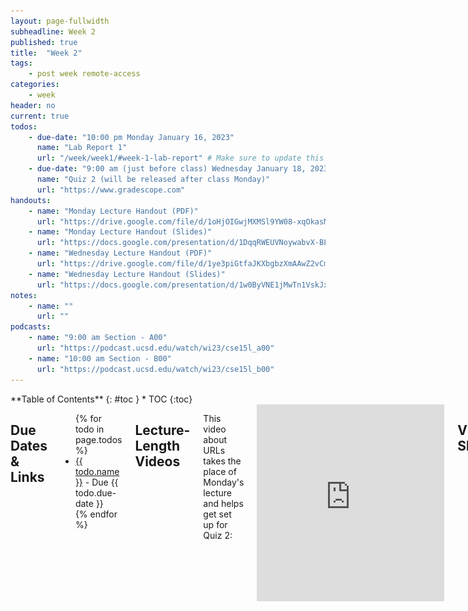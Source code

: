 ```yaml
---
layout: page-fullwidth
subheadline: Week 2
published: true
title:  "Week 2"
tags:
    - post week remote-access
categories:
    - week
header: no
current: true
todos:
    - due-date: "10:00 pm Monday January 16, 2023"
      name: "Lab Report 1"
      url: "/week/week1/#week-1-lab-report" # Make sure to update this link if its not on right page
    - due-date: "9:00 am (just before class) Wednesday January 18, 2023"
      name: "Quiz 2 (will be released after class Monday)"
      url: "https://www.gradescope.com"
handouts:
    - name: "Monday Lecture Handout (PDF)"
      url: "https://drive.google.com/file/d/1oHjOIGwjMXMSl9YW08-xqOkasMp4j9wB"
    - name: "Monday Lecture Handout (Slides)"
      url: "https://docs.google.com/presentation/d/1DqqRWEUVNoywabvX-BLuCXi2TsC-FStCpgHkzFrd7dQ/edit?usp=sharing"
    - name: "Wednesday Lecture Handout (PDF)"
      url: "https://drive.google.com/file/d/1ye3piGtfaJKXbgbzXmAAwZ2vCmt1Mwa4"
    - name: "Wednesday Lecture Handout (Slides)"
      url: "https://docs.google.com/presentation/d/1w0ByVNE1jMwTn1VskJxlmHXS6C-9umFiMe2NKscvZNU/edit?usp=sharing"
notes:
    - name: ""
      url: ""
podcasts:
    - name: "9:00 am Section - A00"
      url: "https://podcast.ucsd.edu/watch/wi23/cse15l_a00"
    - name: "10:00 am Section - B00"
      url: "https://podcast.ucsd.edu/watch/wi23/cse15l_b00"
---
```


<div class="row">
<div class="medium-4 medium-push-8 columns" markdown="1">
<div class="panel radius fixed-toc"  data-options="sticky_on:large" markdown="1">
**Table of Contents**
{: #toc }
*  TOC
{:toc}
</div>
</div><!-- /.medium-4.columns -->

<div class="medium-8 medium-pull-4 columns" markdown="1">

## Due Dates & Links

<ul>
{% for todo in page.todos %}
<li><a href="{{ todo.url }}">{{ todo.name }}</a> - Due {{ todo.due-date }}</li>
{% endfor %}
</ul>

## Lecture-Length Videos

This video about URLs takes the place of Monday's lecture and helps get set up
for Quiz 2:

<iframe width="560" height="315" src="https://www.youtube-nocookie.com/embed/MvUZjQX4yhM?cc_load_policy=1" title="YouTube video player" frameborder="0" allow="accelerometer; autoplay; clipboard-write; encrypted-media; gyroscope; picture-in-picture; web-share" allowfullscreen></iframe>

## Video Shorts

<iframe width="560" height="315" src="https://www.youtube-nocookie.com/embed/8rFJhqzjTZo?cc_load_policy=1" title="YouTube video player" frameborder="0" allow="accelerometer; autoplay; clipboard-write; encrypted-media; gyroscope; picture-in-picture; web-share" allowfullscreen></iframe>

<iframe width="560" height="315" src="https://www.youtube-nocookie.com/embed/BsVXb9eEkDM?cc_load_policy=1" title="YouTube video player" frameborder="0" allow="accelerometer; autoplay; clipboard-write; encrypted-media; gyroscope; picture-in-picture; web-share" allowfullscreen></iframe>

<iframe width="560" height="315" src="https://www.youtube-nocookie.com/embed/FN6K9YvdhTA?cc_load_policy=1" title="YouTube video player" frameborder="0" allow="accelerometer; autoplay; clipboard-write; encrypted-media; gyroscope; picture-in-picture; web-share" allowfullscreen></iframe>

<iframe width="560" height="315" src="https://www.youtube-nocookie.com/embed/ftVNZNL45GU?cc_load_policy=1" title="YouTube video player" frameborder="0" allow="accelerometer; autoplay; clipboard-write; encrypted-media; gyroscope; picture-in-picture; web-share" allowfullscreen></iframe>

## Lecture Materials
<ul>
{% for handout in page.handouts %}
<li><a href="{{handout.url}}">{{handout.name}}</a></li>
{% endfor %}
</ul>

<!-- ### In-class notes
{% for note in page.notes %}
<a href="{{ note.url }}">{{ note.name }}</a>
<iframe src="{{ note.url }}/preview" width="640" height="480" allow="autoplay"></iframe>
{% endfor %} -->

### Links to Podcast
**Note:** Links will require you to log in as a UCSD student
<ul>
{% for link in page.podcasts %} 
<li><a href="{{link.url}}">{{link.name}}</a></li>
{% endfor %}
</ul>

## Lab Tasks

As usual, you can read ahead and are encouraged to prepare! Keep in mind that
the lab isn't guaranteed to be final until the day of the lab, and a lot of the
exercises are collaborative, so you can't truly “finish it ahead of time”.

Today we'll use some of what we learned about URLS to create a **web server**.

### Getting Set Up

#### Downloading Java JDK
If you don't have Java already installed, (CSE 12 students most likely already have) go ahead and download
the latest Java JDK version from this [Oracle](https://www.oracle.com/java/technologies/downloads/) link.

#### Cloning with Github Desktop

There are many ways to download the code from your repository and upload
changes. We will use [Github Desktop](https://desktop.github.com/) to do this
today, and see other options in the future. Even if you have some other
preferred way to do this that you've used before, please do follow the tutorial!
You may learn something new and useful.

Download the [Desktop Client](https://desktop.github.com/) for Github. Install
it, and log in with your Github account. The startup page should look something
like this:

![](/images/github-desktop.png)

Then, you can get the code from your repository in one of several ways:

- On the repository page, there is a `<> Code` button; you can click on that and
choose “Open with Github Desktop”
- From Github Desktop, you can choose “Clone a Repository from the Internet” and
then choose your repository

To test it out, try cloning your lab reports repository. You'll see a message
about cloning, and then see this page:

![](/images/github-after-clone.png)

One thing that I often find a little surprising about this page is that it
doesn't list any files – `index.md` is nowhere to be found here! This is because
Github Desktop (and the underlying tool, `git`) are all about tracking and
recording _changes_; we won't see much in this interface until we make some
edits or create some new files.

Later in the lab, you'll clone another repository and work with it a bit, so
you'll see how this works.

### The `URLHandler` Interface

There's a lot that web servers can do. We will start with a small fragment of
their behavior that is enough to do interesting work. For now we'll focus on
programs that take a URL as input and respond with the text of a web page. We'll
call the part of the program that does this processing a `URLHandler`:

```
interface URLHandler {
  String processRequest(URI uri);
}
```

We'll also use a class that takes a `URLHandler` and starts up the server that
listens for incoming connections.

```
class Server {
  static void start(int port, URLHandler handler) { ... }
}
```

(Note that it says `URI`, not `URL`. There isn't a meaningful difference between
these concepts for our purposes, and all the URIs we work with are also URLs.
Java has [good documentation on
URI](https://docs.oracle.com/javase/8/docs/api/java/net/URI.html). We'll discuss
what a `port` is below.).

We've provided an implementation of a web server that works with this interface here:

[https://github.com/ucsd-cse15l-f22/wavelet](https://github.com/ucsd-cse15l-f22/wavelet)

Everyone in your group should make a **fork** of this repository.

The fork button is on the upper right:

![](/images/fork-button.png)

This makes a copy of the repository on in your Github account. Then, clone the
repository that you forked (not the original!) using Github Desktop, and open it
in Visual Studio Code.

There are two files in this repository:

- `Server.java` – we wrote this and you can treat it as a “black box”, without
understanding its details for today. Of course, you're welcome to read it and
ask questions about it, but we might defer your questions to Piazza, office
hours, or later to focus on the work specific to this lab.
- `NumberServer.java` – this is a program with a `main` method that creates a
`URLHandler` that manages a single number, and uses `Server.java` to start a web
server using that handler.

Read through the code in `NumberServer.java`. Discuss with your partner what you think each line or code block does. 

**Write down in notes** - What questions do you and your partner still have? It’s OK to have open questions at this point! Many will be resolved by the next few sections.

### Building and Running the Server

You can build and run the server on your local computer using these two
commands, from the working directory of the clone of the repository. It should
look like this when it works:

```
⤇ javac Server.java NumberServer.java 
⤇ java NumberServer 4000
Server Started! Visit http://localhost:4000
```

Then, in a browser on your computer, open
[http://localhost:4000](http://localhost:4000). You should see something that
looks like this:

![localhost_4000](/images/localhost_4000.png)

There are a few definitions worth discussing here:

- **Ports**: The `4000` above identifies a specific _port_ that the web server
runs on. This is an extra part of a URL that's often used in development; `4000`
isn't special and you could pick others – you're welcome to try a few in the
thousands; it won't break anything.  Sites on the public web actually use a port
as well, either
[`80`](https://en.wikipedia.org/wiki/Hypertext_Transfer_Protocol_) or
[`443`](https://en.wikipedia.org/wiki/HTTPS), but your browser hides it from you
because it's the default. You're welcome to read about these details, but they
aren't necessary to learn the relevant stuff in this lab.

- **Localhost**: The `localhost` domain refers to _the computer you're on_. So
rather than going out over the internet to send the URL to a particular domain
somewhere else, this page is being handled by the running Java program on your
computer, which we say is “listening” on localhost at port 4000. That work is
what's done in `Server.java` and by Java's `HTTPServer` library.

It's also worth pointing out that the terminal will just sit there without
letting you type more commands while the server is running: it is in an infinite
loop waiting for the next URL request to come in! You can stop the server by
pressing `Ctrl-c` (this works for any terminal command that's in an infinite
loop).

Try out URLs with paths and queries on the running server as described in
`NumberServer.java`. Based on the code, what paths and query combinations do you
think will have interesting effects? Try them out!

Try editing line 11 of `NumberServer.java` to include your name before the number is displayed. Example output: ``` [Your Name]’s number: 3 ```

Because we’ve made a new change to our server, we need to restart the server for those changes to be displayed on the web browser. 
To stop the server, press `Ctrl-C`, then restart the server by running the same commands as earlier that we used to start it (`javac` and `java` commands). 

In order for these changes to appear on GitHub, we need to **commit** and **push** them. Open your GitHub Desktop window, and it should show that you have made a change in the `wavelet` respository as seen in the image below. Click the button shown at the bottom left that says `Commit to master`.

![commit_github_desktop](/images/commit-github-desktop.png)

Next, for the changes to actually appear on GitHub, you need to **push** them. GitHub Desktop should now display a new screen. Click the `Push origin` button displayed in the screenshot below.

![push_github_desktop](/images/push-github-desktop.png)

Now your changes to this repository should be visible in GitHub!

**Write down in notes** – show a screenshot of trying each of the paths that
provide a response based on your reading of `NumberServer.java`. There should be
4: the root path, one for incrementing, one for adding by a specific count, and
one that shows an error.

### Run the Server on a Remote Computer

Next, log into your course account on `ieng6`. Then run this command:

```
git clone <your-repository-url-for-your-fork>
```

Feel free to ask your lab tutor for help doing this, and
there might even be strategies that you can find as a group that make it easier
to get the code onto the server! However you do it, make note of how you copied,
built, and ran the code. (**HINT:** Take a look at some of the commands shown in this week's lecture material for tips on how to copy files over.)

Now, run your web server on ieng6 using the same `java` and `javac` commands that you used to run it on your local machine. Note that there are only 3 ieng6 computers (you'll see that you've connected to
`ieng6-201`, `ieng6-202`, or `ieng6-203` in the prompt), which presents a
problem – each one only has one port `4000`. If multiple people try to use the
same port at the same time on the same computer, there will be an error:

```
[cs15lwi23@ieng6-202]:wavelet:123$ java NumberServer 4000
Exception in thread "main" java.net.BindException: Address already in use
        at sun.nio.ch.Net.bind0(Native Method)
        at sun.nio.ch.Net.bind(Net.java:461)
        at sun.nio.ch.Net.bind(Net.java:453)
```
{: .remote}

So you can't *all* use port `4000`. If you want something unique for this lab
you can use `6000` + the number of the machine you're sitting in front of if in
room B260, and `7000` + that number if in room B270. Or experiment!

The cool thing about running it on these computers is you can access it from
other computers! After starting the server, you can load your web page from
other places! For example, if you're on `ieng6-201.ucsd.edu` running on port
1234, you can open `http://ieng6-201.ucsd.edu:1234` from another computer in the
lab or your laptop to see the output of the running server (this only works from
the UCSD network, so that means you'd need to be on the UCSD-Protected network).
Neat – you've deployed a web server!

**Write down in notes** - Take some screenshots of loading your web server running
on `ieng6`, and the commands you used to copy it over and run it. Did people
have different strategies?

**Write down in notes** - Team up with another member of your group that you haven't worked with yet.
Get their server URL and port number, and access their number server on
***your*** computer (**HINT**: You may want to share the URL and port number on
your group's Google Doc). Take a screenshot of ***your*** computer loading a webpage of
***their*** server, which should show the current number and their
name. Was their web server running on the same `ieng6` machine as yours? The same port?
<!-- Joe's answer: It’s stored on the heap as a field in a NumberServer object in the a Java process owned by cs15lwi23zz running on ieng6-201. -->

**Write down in notes** – If you have multiple browsers on different computers
all incrementing the number on one web server, do they all see one anothers'
increments? As accurately as possible, describe where the number is stored.

**Write down in notes** Brainstorm a little bit. Now that you have the ability
to make a web server, what are some ideas for other applications you could
create? Think about things you could plausibly build with your knowledge of Java
plus this server interface.  What else might you need to go further?

### Make the Simplest “Search Engine”

Make a new file called `SearchEngine.java`. In it, implement a web server (like
`NumberServer.java`) that tracks a list of strings. It should support a path for
_adding_ a new string to the list, and a path for _querying_ the list of strings
and returning a list of all strings that have a given substring.

Examples of paths/queries:

```
/add?s=anewstringtoadd

/add?s=pineapple

/add?s=apple

/search?s=app
(would return pineapple and apple)
```

Discuss with your partner how you plan to add a new string to the list, query for it, and return a list of all strings with the given substring (as described above).

When you've implemented this (and even if you don't finish), push a copy of your
new server to your Github repository; we will use it and improve on it in future
labs.

**Write down in notes** – when you have something you want to share for your
search server, share the machine and port with others and try out one another's
servers! Can you have one person add some words that another person searches
for? As accurately as possible, describe where each list of strings is stored.


</div>
